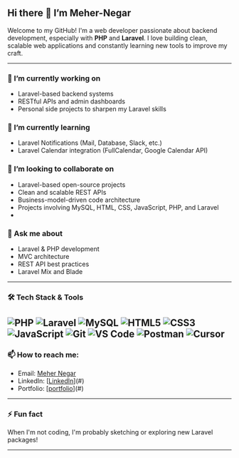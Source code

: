 ## Hi there 👋 I’m Meher-Negar

Welcome to my GitHub! I'm a web developer passionate about backend development, especially with **PHP** and **Laravel**. I love building clean, scalable web applications and constantly learning new tools to improve my craft.

---

### 🔭 I’m currently working on
- Laravel-based backend systems
- RESTful APIs and admin dashboards
- Personal side projects to sharpen my Laravel skills

### 🌱 I’m currently learning
- Laravel Notifications (Mail, Database, Slack, etc.)
- Laravel Calendar integration (FullCalendar, Google Calendar API)


### 👯 I’m looking to collaborate on
- Laravel-based open-source projects  
- Clean and scalable REST APIs  
- Business-model-driven code architecture  
- Projects involving MySQL, HTML, CSS, JavaScript, PHP, and Laravel
- 
### 💬 Ask me about
- Laravel & PHP development
- MVC architecture
- REST API best practices
- Laravel Mix and Blade

---
### 🛠 Tech Stack & Tools
![PHP](https://img.shields.io/badge/-PHP-777BB4?logo=php&logoColor=white&style=flat-square)
![Laravel](https://img.shields.io/badge/-Laravel-FF2D20?logo=laravel&logoColor=white&style=flat-square)
![MySQL](https://img.shields.io/badge/-MySQL-4479A1?logo=mysql&logoColor=white&style=flat-square)
![HTML5](https://img.shields.io/badge/-HTML5-E34F26?logo=html5&logoColor=white&style=flat-square)
![CSS3](https://img.shields.io/badge/-CSS3-1572B6?logo=css3&logoColor=white&style=flat-square)
![JavaScript](https://img.shields.io/badge/-JavaScript-F7DF1E?logo=javascript&logoColor=black&style=flat-square)
![Git](https://img.shields.io/badge/-Git-F05032?logo=git&logoColor=white&style=flat-square)
![VS Code](https://img.shields.io/badge/-VSCode-007ACC?logo=visual-studio-code&logoColor=white&style=flat-square)
![Postman](https://img.shields.io/badge/-Postman-FF6C37?logo=postman&logoColor=white&style=flat-square)
![Cursor](https://img.shields.io/badge/-Cursor-5E60CE?)
---

### 📫 How to reach me:
- Email: [Meher Negar](mailto:mehernegar1133@gmail.com)
- LinkedIn: [[LinkedIn](https://bd.linkedin.com/in/meher-negar-8a494028a?trk=people-guest_people_search-card&original_referer=https%3A%2F%2Fwww.linkedin.com%2F)](#)
- Portfolio: [[portfolio](https://github.com/Meher-Negar)](#)

---

### ⚡ Fun fact
When I'm not coding, I'm probably sketching or exploring new Laravel packages!

---

